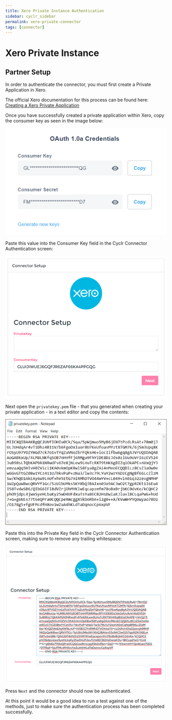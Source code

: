 ```yaml
---
title: Xero Private Instance Authentication
sidebar: cyclr_sidebar
permalink: xero-private-connector
tags: [connector]
---
```


# Xero Private Instance #

Partner Setup
-------------

In order to authenticate the connector, you must first create a Private Application in Xero.

The official Xero documentation for this process can be found here:
[Creating a Xero Private Application](https://developer.xero.com/documentation/auth-and-limits/private-applications)

Once you have successfully created a private application within Xero, copy the consumer key as seen in the image below:

![](./images/consumer_key.PNG)

Paste this value into the Consumer Key field in the Cyclr Connector Authentication screen:

![](./images/consumer_key_connector.PNG)

Next open the `privatekey.pem` file - that you generated when creating your private application - in a text editor and copy the contents:

![](./images/privatekey_text.PNG)

Paste this into the Private Key field in the Cyclr Connector Authentication screen, making sure to remove any trailing whitespace:

![](./images/privatekey_connector.PNG)

Press `Next` and the connector should now be authenticated.

At this point it would be a good idea to run a test against one of the methods, just to make sure the authentication process has been completed successfully.

